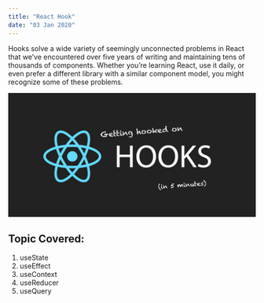```yaml
---
title: "React Hook"
date: "03 Jan 2020"
---
```


Hooks solve a wide variety of seemingly unconnected problems in React that we’ve encountered over five years of writing and maintaining tens of thousands of components. Whether you’re learning React, use it daily, or even prefer a different library with a similar component model, you might recognize some of these problems.


![React Image](./react.jpeg)


## Topic Covered:

1. useState
2. useEffect
3. useContext
4. useReducer
5. useQuery
